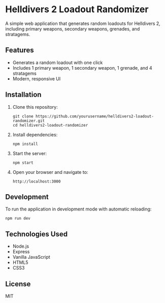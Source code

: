 # Helldivers 2 Loadout Randomizer

A simple web application that generates random loadouts for Helldivers 2, including primary weapons, secondary weapons, grenades, and stratagems.

## Features

- Generates a random loadout with one click
- Includes 1 primary weapon, 1 secondary weapon, 1 grenade, and 4 stratagems
- Modern, responsive UI

## Installation

1. Clone this repository:
   ```
   git clone https://github.com/yourusername/helldivers2-loadout-randomizer.git
   cd helldivers2-loadout-randomizer
   ```

2. Install dependencies:
   ```
   npm install
   ```

3. Start the server:
   ```
   npm start
   ```

4. Open your browser and navigate to:
   ```
   http://localhost:3000
   ```

## Development

To run the application in development mode with automatic reloading:
```
npm run dev
```

## Technologies Used

- Node.js
- Express
- Vanilla JavaScript
- HTML5
- CSS3

## License

MIT 